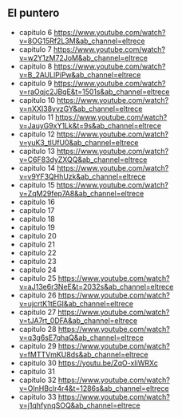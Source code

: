 ## El puntero

- capitulo 6  https://www.youtube.com/watch?v=8OG15Rf2L3M&ab_channel=eltrece
- capitulo 7 https://www.youtube.com/watch?v=w2Y1zM72JoM&ab_channel=eltrece
- capitulo 8 https://www.youtube.com/watch?v=B_2AULlPiPw&ab_channel=eltrece
- capitulo 9 https://www.youtube.com/watch?v=raOqjc2JBqE&t=1501s&ab_channel=eltrece
- capitulo 10 https://www.youtube.com/watch?v=nXXI38yvzGY&ab_channel=eltrece
- capitulo 11 https://www.youtube.com/watch?v=JauyG9xY1Lk&t=9s&ab_channel=eltrece
- capitulo 12 https://www.youtube.com/watch?v=yuK3_tlUfU0&ab_channel=eltrece
- capitulo 13 https://www.youtube.com/watch?v=C6F83dyZXQQ&ab_channel=eltrece
- capitulo 14 https://www.youtube.com/watch?v=v9YF3QHhUzk&ab_channel=eltrece
- capitulo 15 https://www.youtube.com/watch?v=ZqM29fep7A8&ab_channel=eltrece
- capitulo 16
- capitulo 17
- capitulo 18 
- capitulo 19
- capitulo 20
- capitulo 21
- capitulo 22
- capitulo 23
- capitulo 24
- capitulo 25 https://www.youtube.com/watch?v=aJ13e6r3NeE&t=2032s&ab_channel=eltrece
- capitulo 26 https://www.youtube.com/watch?v=ujcrtK1tEGI&ab_channel=eltrece
- capitulo 27 https://www.youtube.com/watch?v=tJA7rt_0DFA&ab_channel=eltrece
- capitulo 28 https://www.youtube.com/watch?v=q3g6sE7qhaQ&ab_channel=eltrece
- capitulo 29 https://www.youtube.com/watch?v=fMTTVmKU8ds&ab_channel=eltrece
- capitulo 30 https://youtu.be/ZqO-xIiWRXc
- capitulo 31
- capitulo 32 https://www.youtube.com/watch?v=OlnHBclr4r4&t=1286s&ab_channel=eltrece
- capitulo 33 https://www.youtube.com/watch?v=j1qhfynqSOQ&ab_channel=eltrece
